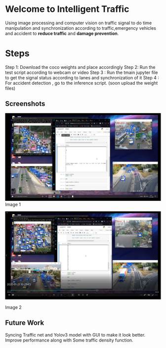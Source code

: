 # Welcome to Intelligent Traffic

Using image processing and computer vision on traffic signal to do time manipulation and synchronization according to traffic,emergency vehicles and accident to **reduce traffic** and **damage prevention**.


# Steps

Step 1: Download the coco weights and place accordingly 
Step 2: Run the test script according to webcam or video
Step 3 : Run the tmain jupyter file to get the signal status according to lanes and synchronization of it
Step 4 : For accident detection , go to the inference script. (soon upload the weight files)

## Screenshots

![enter image description here](https://github.com/humblecoder612/Intelligent_traffic/blob/master/images/Screenshot%20%2838%29.png)
Image 1

![enter image description here](https://github.com/humblecoder612/Intelligent_traffic/blob/master/images/Screenshot%20%2839%29.png)

Image 2

## Future Work 

Syncing Traffic net and Yolov3 model with GUI to make it look better. Improve performance along with Some traffic density function.

